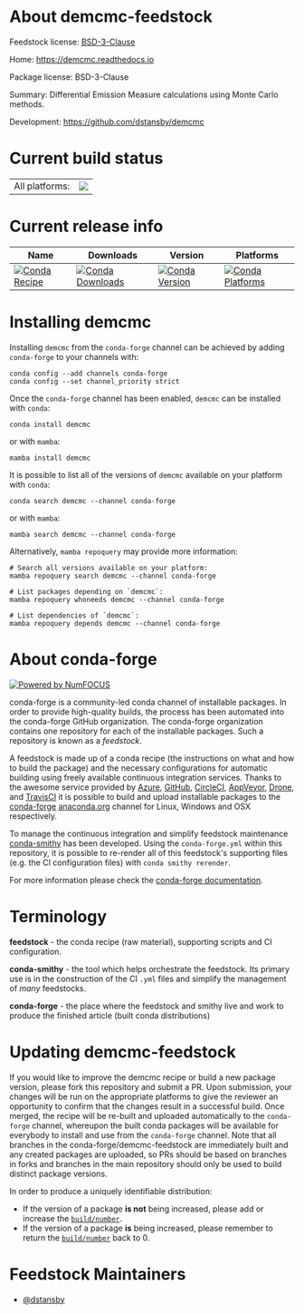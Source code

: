 About demcmc-feedstock
======================

Feedstock license: [BSD-3-Clause](https://github.com/conda-forge/demcmc-feedstock/blob/main/LICENSE.txt)

Home: https://demcmc.readthedocs.io

Package license: BSD-3-Clause

Summary: Differential Emission Measure calculations using Monte Carlo methods.

Development: https://github.com/dstansby/demcmc

Current build status
====================


<table><tr><td>All platforms:</td>
    <td>
      <a href="https://dev.azure.com/conda-forge/feedstock-builds/_build/latest?definitionId=19405&branchName=main">
        <img src="https://dev.azure.com/conda-forge/feedstock-builds/_apis/build/status/demcmc-feedstock?branchName=main">
      </a>
    </td>
  </tr>
</table>

Current release info
====================

| Name | Downloads | Version | Platforms |
| --- | --- | --- | --- |
| [![Conda Recipe](https://img.shields.io/badge/recipe-demcmc-green.svg)](https://anaconda.org/conda-forge/demcmc) | [![Conda Downloads](https://img.shields.io/conda/dn/conda-forge/demcmc.svg)](https://anaconda.org/conda-forge/demcmc) | [![Conda Version](https://img.shields.io/conda/vn/conda-forge/demcmc.svg)](https://anaconda.org/conda-forge/demcmc) | [![Conda Platforms](https://img.shields.io/conda/pn/conda-forge/demcmc.svg)](https://anaconda.org/conda-forge/demcmc) |

Installing demcmc
=================

Installing `demcmc` from the `conda-forge` channel can be achieved by adding `conda-forge` to your channels with:

```
conda config --add channels conda-forge
conda config --set channel_priority strict
```

Once the `conda-forge` channel has been enabled, `demcmc` can be installed with `conda`:

```
conda install demcmc
```

or with `mamba`:

```
mamba install demcmc
```

It is possible to list all of the versions of `demcmc` available on your platform with `conda`:

```
conda search demcmc --channel conda-forge
```

or with `mamba`:

```
mamba search demcmc --channel conda-forge
```

Alternatively, `mamba repoquery` may provide more information:

```
# Search all versions available on your platform:
mamba repoquery search demcmc --channel conda-forge

# List packages depending on `demcmc`:
mamba repoquery whoneeds demcmc --channel conda-forge

# List dependencies of `demcmc`:
mamba repoquery depends demcmc --channel conda-forge
```


About conda-forge
=================

[![Powered by
NumFOCUS](https://img.shields.io/badge/powered%20by-NumFOCUS-orange.svg?style=flat&colorA=E1523D&colorB=007D8A)](https://numfocus.org)

conda-forge is a community-led conda channel of installable packages.
In order to provide high-quality builds, the process has been automated into the
conda-forge GitHub organization. The conda-forge organization contains one repository
for each of the installable packages. Such a repository is known as a *feedstock*.

A feedstock is made up of a conda recipe (the instructions on what and how to build
the package) and the necessary configurations for automatic building using freely
available continuous integration services. Thanks to the awesome service provided by
[Azure](https://azure.microsoft.com/en-us/services/devops/), [GitHub](https://github.com/),
[CircleCI](https://circleci.com/), [AppVeyor](https://www.appveyor.com/),
[Drone](https://cloud.drone.io/welcome), and [TravisCI](https://travis-ci.com/)
it is possible to build and upload installable packages to the
[conda-forge](https://anaconda.org/conda-forge) [anaconda.org](https://anaconda.org/)
channel for Linux, Windows and OSX respectively.

To manage the continuous integration and simplify feedstock maintenance
[conda-smithy](https://github.com/conda-forge/conda-smithy) has been developed.
Using the ``conda-forge.yml`` within this repository, it is possible to re-render all of
this feedstock's supporting files (e.g. the CI configuration files) with ``conda smithy rerender``.

For more information please check the [conda-forge documentation](https://conda-forge.org/docs/).

Terminology
===========

**feedstock** - the conda recipe (raw material), supporting scripts and CI configuration.

**conda-smithy** - the tool which helps orchestrate the feedstock.
                   Its primary use is in the construction of the CI ``.yml`` files
                   and simplify the management of *many* feedstocks.

**conda-forge** - the place where the feedstock and smithy live and work to
                  produce the finished article (built conda distributions)


Updating demcmc-feedstock
=========================

If you would like to improve the demcmc recipe or build a new
package version, please fork this repository and submit a PR. Upon submission,
your changes will be run on the appropriate platforms to give the reviewer an
opportunity to confirm that the changes result in a successful build. Once
merged, the recipe will be re-built and uploaded automatically to the
`conda-forge` channel, whereupon the built conda packages will be available for
everybody to install and use from the `conda-forge` channel.
Note that all branches in the conda-forge/demcmc-feedstock are
immediately built and any created packages are uploaded, so PRs should be based
on branches in forks and branches in the main repository should only be used to
build distinct package versions.

In order to produce a uniquely identifiable distribution:
 * If the version of a package **is not** being increased, please add or increase
   the [``build/number``](https://docs.conda.io/projects/conda-build/en/latest/resources/define-metadata.html#build-number-and-string).
 * If the version of a package **is** being increased, please remember to return
   the [``build/number``](https://docs.conda.io/projects/conda-build/en/latest/resources/define-metadata.html#build-number-and-string)
   back to 0.

Feedstock Maintainers
=====================

* [@dstansby](https://github.com/dstansby/)

